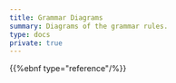 ```yaml
---
title: Grammar Diagrams
summary: Diagrams of the grammar rules.
type: docs
private: true
---
```


{{%ebnf type="reference"/%}}
